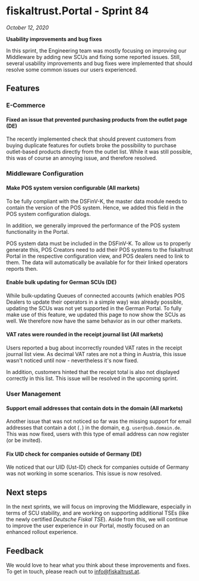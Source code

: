 # fiskaltrust.Portal - Sprint 84
_October 12, 2020_

**Usability improvements and bug fixes**

In this sprint, the Engineering team was mostly focusing on improving our Middleware by adding new SCUs and fixing some reported issues. Still, several usability improvements and bug fixes were implemented that should resolve some common issues our users experienced.

## Features

### E-Commerce

#### Fixed an issue that prevented purchasing products from the outlet page (DE)
The recently implemented check that should prevent customers from buying duplicate features for outlets broke the possibility to purchase outlet-based products directly from the outlet list. While it was still possible, this was of course an annoying issue, and therefore resolved.

### Middleware Configuration

#### Make POS system version configurable (All markets)
To be fully compliant with the DSFinV-K, the master data module needs to contain the version of the POS system. Hence, we added this field in the POS system configuration dialogs.

In addition, we generally improved the performance of the POS system functionality in the Portal.

<div class="alert alert-info" role="alert" style="border-radius: 0">POS system data must be included in the DSFinV-K. To allow us to properly generate this, POS Creators need to add their POS systems to the fiskaltrust Portal in the respective configuration view, and POS dealers need to link to them. The data will automatically be available for for their linked operators reports then.</div>

#### Enable bulk updating for German SCUs (DE)
While bulk-updating Queues of connected accounts (which enables POS Dealers to update their operators in a simple way) was already possible, updating the SCUs was not yet supported in the German Portal. To fully make use of this feature, we updated this page to now show the SCUs as well. We therefore now have the same behavior as in our other markets.

#### VAT rates were rounded in the receipt journal list (All markets)
Users reported a bug about incorrectly rounded VAT rates in the receipt journal list view. As decimal VAT rates are not a thing in Austria, this issue wasn't noticed until now - nevertheless it's now fixed. 

In addition, customers hinted that the receipt total is also not displayed correctly in this list. This issue will be resolved in the upcoming sprint.

### User Management

#### Support email addresses that contain dots in the domain (All markets)
Another issue that was not noticed so far was the missing support for email addresses that contain a dot (`.`) in the domain, e.g. `user@sub.domain.de`. This was now fixed, users with this type of email address can now register (or be invited).

#### Fix UID check for companies outside of Germany (DE)
We noticed that our UID (Ust-ID) check for companies outside of Germany was not working in some scenarios. This issue is now resolved.

## Next steps
In the next sprints, we will focus on improving the Middleware, especially in terms of SCU stability, and are working on supporting additional TSEs (like the newly certified _Deutsche Fiskal TSE_). Aside from this, we will continue to improve the user experience in our Portal, mostly focused on an enhanced rollout experience.

## Feedback
We would love to hear what you think about these improvements and fixes. To get in touch, please reach out to [info@fiskaltrust.at](mailto:info@fiskaltrust.at).